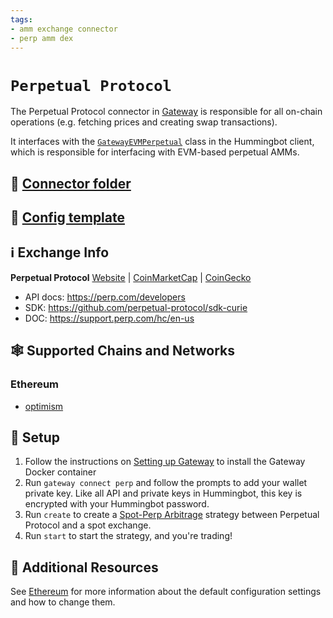 ```yaml
---
tags:
- amm exchange connector
- perp amm dex
---
```


# `Perpetual Protocol`

The Perpetual Protocol connector in [Gateway](/gateway) is responsible for all on-chain operations (e.g. fetching prices and creating swap transactions).

It interfaces with the [`GatewayEVMPerpetual`](https://github.com/hummingbot/hummingbot/blob/master/hummingbot/connector/gateway_EVM_Perpetual.py) class in the Hummingbot client, which is responsible for interfacing with EVM-based perpetual AMMs.

## 📁 [Connector folder](https://github.com/hummingbot/hummingbot/tree/master/gateway/src/connectors/perp)

## 📁 [Config template](https://github.com/hummingbot/hummingbot/blob/master/gateway/src/templates/perp.yml)

## ℹ️ Exchange Info

**Perpetual Protocol**
[Website](https://perp.com/) | [CoinMarketCap](https://coinmarketcap.com/exchanges/perpetual-protocol/) | [CoinGecko](https://www.coingecko.com/en/exchanges/perpetual_protocol)

* API docs: <https://perp.com/developers>
* SDK: <https://github.com/perpetual-protocol/sdk-curie>
* DOC: <https://support.perp.com/hc/en-us>

## 🕸️ Supported Chains and Networks

### Ethereum

* [optimism](/gateway/chains/ethereum/#optimism-mainnet)

## 🔑 Setup

1. Follow the instructions on [Setting up Gateway](/gateway/setup) to install the Gateway Docker container
2. Run `gateway connect perp` and follow the prompts to add your wallet private key. Like all API and private keys in Hummingbot, this key is encrypted with your Hummingbot password.
3. Run `create` to create a [Spot-Perp Arbitrage](/strategies/spot-perpetual-arbitrage/) strategy between Perpetual Protocol and a spot exchange.
4. Run `start` to start the strategy, and you're trading!

## 📘 Additional Resources

See [Ethereum](/gateway/chains/ethereum/) for more information about the default configuration settings and how to change them.
